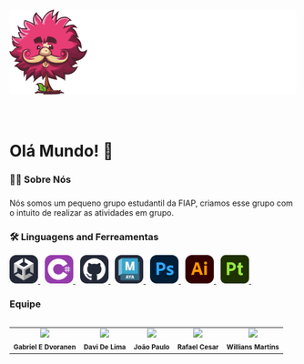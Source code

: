 <div align="center">
  <img height="150" src="https://github.com/Trufullantes/.github/blob/Images-and-Icons/Logo - DarkMode.png"  />
</div>

###

<br clear="both">

###

<h1 align="left">Olá Mundo! 👋</h1>

###

<h3 align="left">👩‍💻  Sobre Nós</h3>

###

  <p align="left">Nós somos um pequeno grupo estudantil da FIAP, criamos esse grupo com o intuito de realizar as atividades em grupo.</p>

###

<!-- Languages and tools -->
<h3 align="left">🛠 Linguagens and Ferreamentas</h3>
<!-- Icons -->
<div align="left">
  <!-- Engiges Icons -->
  <a href="https://unity.com/"><picture>
    <source media="(prefers-color-scheme: light)" srcset="https://github.com/DvoraGames/dvoragames/blob/icons/Unity-Light.svg" />
    <img src="https://github.com/DvoraGames/dvoragames/blob/icons/Unity-Dark.svg" alt="Unity Engine" width=50px>
  </picture></a>&nbsp;
  <!-- Languages Icons -->
  <a href="https://learn.microsoft.comr/dotnet/csharp/"><picture>
    <source media="(prefers-color-scheme: light)" srcset="https://github.com/DvoraGames/dvoragames/blob/icons/CS.svg" />
    <img src="https://github.com/DvoraGames/dvoragames/blob/icons/CS.svg" alt="C# (C Sharp)" width=50px>
  </picture></a>&nbsp;
  <!-- Tools Icons -->
  <a href="https://github.com/"><picture>
    <source media="(prefers-color-scheme: light)" srcset="https://github.com/DvoraGames/dvoragames/blob/icons/Github-Light.svg" />
    <img src="https://github.com/DvoraGames/dvoragames/blob/icons/Github-Dark.svg" alt="Github" width=50px>
  </picture></a>&nbsp;
  <a href="https://www.autodesk.com/products/maya/overview?term=1-YEAR&tab=subscription"><picture>
    <source media="(prefers-color-scheme: light)" srcset="https://github.com/DvoraGames/dvoragames/blob/icons/Maya-Light.svg" />
    <img src="https://github.com/DvoraGames/dvoragames/blob/icons/Maya-Dark.svg" alt="Maya" width=50px>
  </picture></a>&nbsp;
  <a href="https://www.adobe.com/products/photoshop.html"><picture>
    <source media="(prefers-color-scheme: light)" srcset="https://github.com/DvoraGames/dvoragames/blob/icons/Photoshop.svg" />
    <img src="https://github.com/DvoraGames/dvoragames/blob/icons/Photoshop.svg" alt="Photoshop" width=50px>
  </picture></a>&nbsp;
  <a href="https://www.adobe.com/products/illustrator.html"><picture>
    <source media="(prefers-color-scheme: light)" srcset="https://github.com/DvoraGames/dvoragames/blob/icons/Illustrator.svg" />
    <img src="https://github.com/DvoraGames/dvoragames/blob/icons/Illustrator.svg" alt="Illustrator" width=50px>
  </picture></a>&nbsp;
    <a href="https://www.adobe.com/products/substance3d-painter.html"><picture>
    <source media="(prefers-color-scheme: light)" srcset="https://github.com/DvoraGames/dvoragames/blob/icons/SubstancePainter.svg" />
    <img src="https://github.com/DvoraGames/dvoragames/blob/icons/SubstancePainter.svg" alt="Substance Painter" width=50px>
  </picture></a>&nbsp;

<br clear="both">

<!-- Team Section -->
<h3 align="left">Equipe</h3>
<!-- Taable with Images and Links -->
<table align="left">
  <tr align="center">
    <a href="https://github.com/DvoraGames"><td>
      <img src="https://avatars.githubusercontent.com/DvoraGames" width="100px;"/><br/>
      <sub><b>Gabriel E Dvoranen</sub>
    </td></a>
    <a href="https://github.com/Davi-codigos"><td>
      <img src="https://avatars.githubusercontent.com/Davi-codigos" width="100px;"/><br/>
      <sub><b>Davi De Lima</sub>
    </td></a>
    <a href="https://github.com/JhonnyMage"><td>
      <img src="https://avatars.githubusercontent.com/JhonnyMage" width="100px;"/><br/>
      <sub><b>João Paulo</sub>
    </td></a>
    <a href="https://github.com/VoliDaCoca"><td>
      <img src="https://avatars.githubusercontent.com/VoliDaCoca" width="100px;"/><br/>
      <sub><b>Rafael Cesar</sub>
    </td></a>
    <a href="https://github.com/?"><td>
      <img src="https://avatars.githubusercontent.com/?" width="100px;"/><br/>
      <sub><b>Willians Martins</sub>
    </td></a>
  </tr>
</table>

###

<br clear="both">
